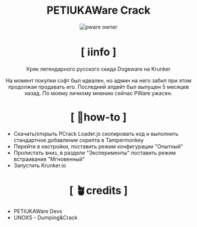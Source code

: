 <div align="center">

# PETIUKAWare Crack
![pware owner](https://i.pinimg.com/originals/45/3e/a9/453ea9e2e675f045ceedfe7be68c29fc.gif)
# [ ℹ️info ]
Кряк легендарного русского скида Dogeware на Krunker

На момент покупки софт был идеален, но админ на него забил при этом продолжая продавать его. Последний апдейт был выпущен 5 месяцев назад. По моему личному мнению сейчас PWare ужасен.
# [ 🍳how-to ]

</div>

- Скачать/открыть PCrack Loader.js скопировать код и выполнить стандартное добавление скрипта в Tampermonkey
- Перейти в настройки, поставить режим конфигурации "Опытный"
- Пролистать вниз, в разделе "Эксперименты" поставить режим встраивания "Мгновенный"
- Запустить Krunker.io

<div align="center">

# [ 🪴credits ]

</div>

+ PETIUKAWare Devs
+ UNOXS - Dumping&Crack
